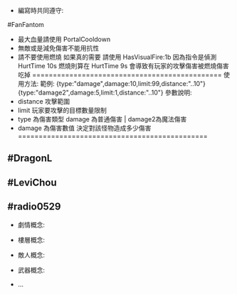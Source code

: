 - 編寫時共同遵守:

#FanFantom
- 最大血量請使用 PortalCooldown
- 無敵或是減免傷害不能用抗性
- 請不要使用燃燒
如果真的需要 請使用 HasVisualFire:1b
因為指令是偵測HurtTime 10s
燃燒則算在 HurtTime 9s
會導致有玩家的攻擊傷害被燃燒傷害吃掉
==============================================
使用方法:
範例:
       {type:"damage",damage:10,limit:99,distance:"..10"}
       {type:"damage2",damage:5,limit:1,distance:"..10"}
參數說明:
 - distance 攻擊範圍
 - limit 玩家要攻擊的目標數量限制
 - type 為傷害類型  damage 為普通傷害 | damage2為魔法傷害
 - damage 為傷害數值 決定對該怪物造成多少傷害
==============================================

#DragonL
-

#LeviChou
-

#radio0529
-

- 劇情概念:

- 樓層概念:

- 敵人概念:

- 武器概念:

- ...